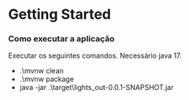 # Getting Started

### Como executar a aplicação
Executar os seguintes comandos. Necessário java 17.

* .\mvnw clean
* .\mvnw package
* java -jar .\target\lights_out-0.0.1-SNAPSHOT.jar
